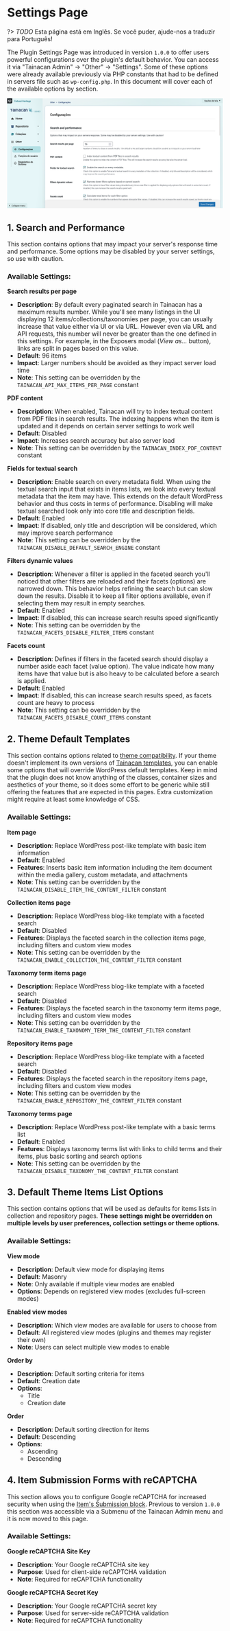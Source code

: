 # Settings Page

?> _TODO_ Esta página está em Inglês. Se você puder, ajude-nos a traduzir para Português!

The Plugin Settings Page was introduced in version `1.0.0` to offer users powerful configurations over the plugin's default behavior. You can access it via "Tainacan Admin" -> "Other" -> "Settings". Some of these options were already available previously via PHP constants that had to be defined in servers file such as `wp-config.php`. In this document will cover each of the available options by section. 

![Screenshot of the plugin settings page](./../_assets/images/settings-page-1.png)


## 1. Search and Performance

This section contains options that may impact your server's response time and performance. Some options may be disabled by your server settings, so use with caution.

### Available Settings:

**Search results per page**
- **Description**: By default every paginated search in Tainacan has a maximum results number. While you'll see many listings in the UI displaying 12 items/collections/taxonomies per page, you can usually increase that value either via UI or via URL. However even via URL and API requests, this number will never be greater than the one defined in this settings. For example, in the Exposers modal (*View as...* button), links are split in pages based on this value.
- **Default**: 96 items
- **Impact**: Larger numbers should be avoided as they impact server load time
- **Note**: This setting can be overridden by the `TAINACAN_API_MAX_ITEMS_PER_PAGE` constant

**PDF content**
- **Description**: When enabled, Tainacan will try to index textual content from PDF files in search results. The indexing happens when the item is updated and it depends on certain server settings to work well
- **Default**: Disabled
- **Impact**: Increases search accuracy but also server load
- **Note**: This setting can be overridden by the `TAINACAN_INDEX_PDF_CONTENT` constant

**Fields for textual search**
- **Description**: Enable search on every metadata field. When using the textual search input that exists in items lists, we look into every textual metadata that the item may have. This extends on the default WordPress behavior and thus costs in terms of performance. Disabling will make textual searched look only into core title and description fields.
- **Default**: Enabled
- **Impact**: If disabled, only title and description will be considered, which may improve search performance
- **Note**: This setting can be overridden by the `TAINACAN_DISABLE_DEFAULT_SEARCH_ENGINE` constant

**Filters dynamic values**
- **Description**: Whenever a filter is applied in the faceted search you'll noticed that other filters are reloaded and their facets (options) are narrowed down. This behavior helps refining the search but can slow down the results. Disable it to keep all filter options available, even if selecting them may result in empty searches.
- **Default**: Enabled
- **Impact**: If disabled, this can increase search results speed significantly
- **Note**: This setting can be overridden by the `TAINACAN_FACETS_DISABLE_FILTER_ITEMS` constant

**Facets count**
- **Description**: Defines if filters in the faceted search should display a number aside each facet (value option). The value indicate how many items have that value but is also heavy to be calculated before a search is applied.
- **Default**: Enabled
- **Impact**: If disabled, this can increase search results speed, as facets count are heavy to process
- **Note**: This setting can be overridden by the `TAINACAN_FACETS_DISABLE_COUNT_ITEMS` constant

## 2. Theme Default Templates

This section contains options related to [theme compatibility](./theme.md). If your theme doesn't implement its own versions of [Tainacan templates](./tainacan-pages.md), you can enable some options that will override WordPress default templates. Keep in mind that the plugin does not know anything of the classes, container sizes and aesthetics of your theme, so it does some effort to be generic while still offering the features that are expected in this pages. Extra customization might require at least some knowledge of CSS.

### Available Settings:

**Item page**
- **Description**: Replace WordPress post-like template with basic item information
- **Default**: Enabled
- **Features**: Inserts basic item information including the item document within the media gallery, custom metadata, and attachments
- **Note**: This setting can be overridden by the `TAINACAN_DISABLE_ITEM_THE_CONTENT_FILTER` constant

**Collection items page**
- **Description**: Replace WordPress blog-like template with a faceted search
- **Default**: Disabled
- **Features**: Displays the faceted search in the collection items page, including filters and custom view modes
- **Note**: This setting can be overridden by the `TAINACAN_ENABLE_COLLECTION_THE_CONTENT_FILTER` constant

**Taxonomy term items page**
- **Description**: Replace WordPress blog-like template with a faceted search
- **Default**: Disabled
- **Features**: Displays the faceted search in the taxonomy term items page, including filters and custom view modes
- **Note**: This setting can be overridden by the `TAINACAN_ENABLE_TAXONOMY_TERM_THE_CONTENT_FILTER` constant

**Repository items page**
- **Description**: Replace WordPress blog-like template with a faceted search
- **Default**: Disabled
- **Features**: Displays the faceted search in the repository items page, including filters and custom view modes
- **Note**: This setting can be overridden by the `TAINACAN_ENABLE_REPOSITORY_THE_CONTENT_FILTER` constant

**Taxonomy terms page**
- **Description**: Replace WordPress post-like template with a basic terms list
- **Default**: Enabled
- **Features**: Displays taxonomy terms list with links to child terms and their items, plus basic sorting and search options
- **Note**: This setting can be overridden by the `TAINACAN_DISABLE_TAXONOMY_THE_CONTENT_FILTER` constant

## 3. Default Theme Items List Options

This section contains options that will be used as defaults for items lists in collection and repository pages. **These settings might be overridden on multiple levels by user preferences, collection settings or theme options.**

### Available Settings:

**View mode**
- **Description**: Default view mode for displaying items
- **Default**: Masonry
- **Note**: Only available if multiple view modes are enabled
- **Options**: Depends on registered view modes (excludes full-screen modes)

**Enabled view modes**
- **Description**: Which view modes are available for users to choose from
- **Default**: All registered view modes (plugins and themes may register their own)
- **Note**: Users can select multiple view modes to enable

**Order by**
- **Description**: Default sorting criteria for items
- **Default**: Creation date
- **Options**: 
  - Title
  - Creation date

**Order**
- **Description**: Default sorting direction for items
- **Default**: Descending
- **Options**:
  - Ascending
  - Descending

## 4. Item Submission Forms with reCAPTCHA

This section allows you to configure Google reCAPTCHA for increased security when using the [Item's Submission block](./blocks-item.md#formulário-de-submissão-de-itens). Previous to version `1.0.0` this section was accessible via a Submenu of the Tainacan Admin menu and it is now moved to this page.

### Available Settings:

**Google reCAPTCHA Site Key**
- **Description**: Your Google reCAPTCHA site key
- **Purpose**: Used for client-side reCAPTCHA validation
- **Note**: Required for reCAPTCHA functionality

**Google reCAPTCHA Secret Key**
- **Description**: Your Google reCAPTCHA secret key
- **Purpose**: Used for server-side reCAPTCHA validation
- **Note**: Required for reCAPTCHA functionality


